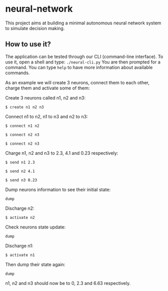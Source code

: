 neural-network
==============

This project aims at building a minimal autonomous neural network system to simulate decision making. 

How to use it?
--------------

The application can be tested through our CLI (command-line interface).
To use it, open a shell and type: `./neural-cli.py`
You are then prompted for a command. You can type `help` to have more
information about available commands.

As an example we will create 3 neurons, connect them to each other, charge
them and activate some of them:

Create 3 neurons called n1, n2 and n3:

`$ create n1 n2 n3`

Connect n1 to n2, n1 to n3 and n2 to n3:

`$ connect n1 n2`

`$ connect n2 n3`

`$ connect n2 n3`

Charge n1, n2 and n3 to 2.3, 4.1 and 0.23 respectively:

`$ send n1 2.3`

`$ send n2 4.1`

`$ send n3 0.23`

Dump neurons information to see their initial state:

`dump`

Discharge n2:

`$ activate n2`

Check neurons state update:

`dump`

Discharge n1:

`$ activate n1`

Then dump their state again:

`dump`

n1, n2 and n3 should now be to 0, 2.3 and 6.63 respectively.
